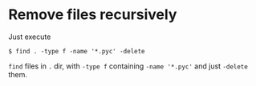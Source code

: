 # Remove files recursively

Just execute 

```
$ find . -type f -name '*.pyc' -delete
```

`find` files in `.` dir, with `-type f` containing `-name '*.pyc'` and just `-delete` them.
